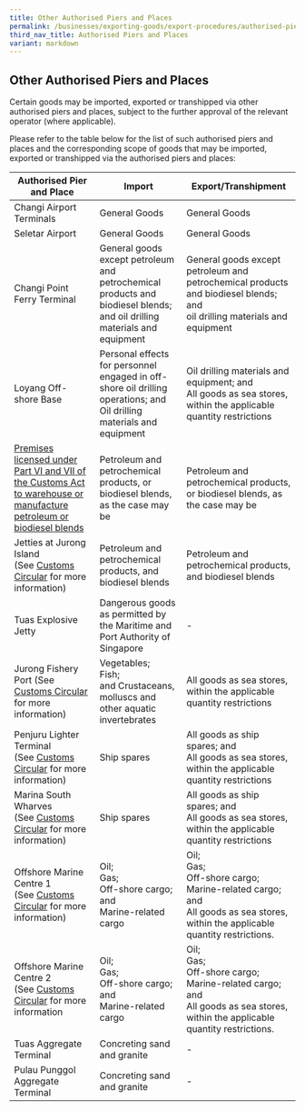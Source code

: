 ```yaml
---
title: Other Authorised Piers and Places
permalink: /businesses/exporting-goods/export-procedures/authorised-piers-places/other-authorised-piers-and-places/
third_nav_title: Authorised Piers and Places
variant: markdown
---
```

<h2>Other Authorised Piers and Places</h2>
<p>Certain goods may be imported, exported or transhipped via other authorised
piers and places, subject to the further approval of the relevant operator
(where applicable).</p>
<p>Please refer to the table below for the list of such authorised piers
and places and the corresponding scope of goods that may be imported, exported
or transhipped via the authorised piers and places:</p>

| Authorised Pier and Place  | Import | Export/Transhipment |
| -------- | -------- | -------- |
| Changi Airport Terminals | General Goods | General Goods |
| Seletar Airport     | General Goods     | General Goods  |
| Changi Point Ferry Terminal  |  General goods except petroleum and petrochemical products and biodiesel blends; and oil drilling materials and equipment |  General goods except petroleum and petrochemical products and biodiesel blends; and <br> oil drilling materials and equipment   |
| Loyang Off-shore Base | Personal effects for personnel engaged in off-shore oil drilling operations; and <br> Oil drilling materials and equipment     | Oil drilling materials and equipment; and <br> All goods as sea stores, within the applicable quantity restrictions     |
| [Premises licensed under Part VI and VII of the Customs Act to warehouse or manufacture petroleum or biodiesel blends](https://www.customs.gov.sg/businesses/customs-schemes-licences-framework/petroleum-licences)     | Petroleum and petrochemical products, or biodiesel blends, as the case may be     | Petroleum and petrochemical products, or biodiesel blends, as the case may be     |
| Jetties at Jurong Island  (See&nbsp;[Customs Circular](https://www.customs.gov.sg/news-and-media/circulars/2001-01-12-Circular032001.pdf)&nbsp;for more information)     |    Petroleum and petrochemical products, and biodiesel blends  |Petroleum and petrochemical products, and biodiesel blends   |
| Tuas Explosive Jetty|  Dangerous goods as permitted by the Maritime and Port Authority of Singapore | -   |
|Jurong Fishery Port (See [Customs Circular](https://www.customs.gov.sg/news-and-media/circulars/2001-01-12-Circular032001.pdf) for more information) |  Vegetables; <br> Fish;<br> and Crustaceans, molluscs and other aquatic invertebrates   | All goods as sea stores, within the applicable quantity restrictions     |
| Penjuru Lighter Terminal  (See&nbsp;[Customs Circular](https://www.customs.gov.sg/news-and-media/circulars/2008-06-18-Circular152008.pdf)&nbsp;for more information)     |  Ship spares  | All goods as ship spares; and <br> All goods as sea stores, within the applicable quantity restrictions     |
| Marina South Wharves  (See&nbsp;[Customs Circular](https://www.customs.gov.sg/news-and-media/circulars/2012-06-07-Circular082012.pdf)&nbsp;for more information)     | Ship spares   | All goods as ship spares; and <br>All goods as sea stores, within the applicable quantity restrictions     |
| Offshore Marine Centre 1  (See&nbsp;[Customs Circular](https://www.customs.gov.sg/news-and-media/circulars/2015-08-12-Circular092015.pdf)&nbsp;for more information)    | Oil; <br>Gas;  <br>Off-shore cargo; and <br>Marine-related cargo     | Oil;<br>Gas; <br>Off-shore cargo; <br> Marine-related cargo; and <br> All goods as sea stores, within the applicable quantity restrictions.     |
| Offshore Marine Centre 2 (See&nbsp;[Customs Circular](https://www.customs.gov.sg/files/circular%2018_2023%20(ver1).pdf)&nbsp;for more information     | Oil; <br>Gas;  <br>Off-shore cargo; and <br>Marine-related cargo    | Oil;<br>Gas; <br>Off-shore cargo; <br>Marine-related cargo; and <br> All goods as sea stores, within the applicable quantity restrictions.     |
| Tuas Aggregate Terminal     | Concreting sand and granite     | -     |
| Pulau Punggol Aggregate Terminal | Concreting sand and granite     | -     |